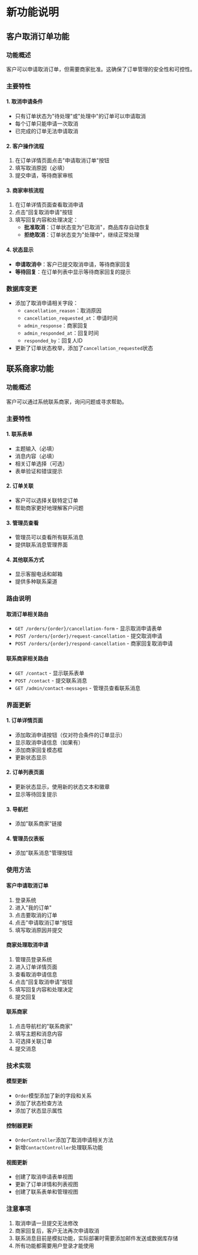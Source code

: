 # 新功能说明

## 客户取消订单功能

### 功能概述
客户可以申请取消订单，但需要商家批准。这确保了订单管理的安全性和可控性。

### 主要特性

#### 1. 取消申请条件
- 只有订单状态为"待处理"或"处理中"的订单可以申请取消
- 每个订单只能申请一次取消
- 已完成的订单无法申请取消

#### 2. 客户操作流程
1. 在订单详情页面点击"申请取消订单"按钮
2. 填写取消原因（必填）
3. 提交申请，等待商家审核

#### 3. 商家审核流程
1. 在订单详情页面查看取消申请
2. 点击"回复取消申请"按钮
3. 填写回复内容和处理决定：
   - **批准取消**：订单状态变为"已取消"，商品库存自动恢复
   - **拒绝取消**：订单状态变为"处理中"，继续正常处理

#### 4. 状态显示
- **申请取消中**：客户已提交取消申请，等待商家回复
- **等待回复**：在订单列表中显示等待商家回复的提示

### 数据库变更
- 添加了取消申请相关字段：
  - `cancellation_reason`：取消原因
  - `cancellation_requested_at`：申请时间
  - `admin_response`：商家回复
  - `admin_responded_at`：回复时间
  - `responded_by`：回复人ID
- 更新了订单状态枚举，添加了`cancellation_requested`状态

## 联系商家功能

### 功能概述
客户可以通过系统联系商家，询问问题或寻求帮助。

### 主要特性

#### 1. 联系表单
- 主题输入（必填）
- 消息内容（必填）
- 相关订单选择（可选）
- 表单验证和错误提示

#### 2. 订单关联
- 客户可以选择关联特定订单
- 帮助商家更好地理解客户问题

#### 3. 管理员查看
- 管理员可以查看所有联系消息
- 提供联系消息管理界面

#### 4. 其他联系方式
- 显示客服电话和邮箱
- 提供多种联系渠道

### 路由说明

#### 取消订单相关路由
- `GET /orders/{order}/cancellation-form` - 显示取消申请表单
- `POST /orders/{order}/request-cancellation` - 提交取消申请
- `POST /orders/{order}/respond-cancellation` - 商家回复取消申请

#### 联系商家相关路由
- `GET /contact` - 显示联系表单
- `POST /contact` - 提交联系消息
- `GET /admin/contact-messages` - 管理员查看联系消息

### 界面更新

#### 1. 订单详情页面
- 添加取消申请按钮（仅对符合条件的订单显示）
- 显示取消申请信息（如果有）
- 添加商家回复模态框
- 更新状态显示

#### 2. 订单列表页面
- 更新状态显示，使用新的状态文本和徽章
- 显示等待回复提示

#### 3. 导航栏
- 添加"联系商家"链接

#### 4. 管理员仪表板
- 添加"联系消息"管理按钮

### 使用方法

#### 客户申请取消订单
1. 登录系统
2. 进入"我的订单"
3. 点击要取消的订单
4. 点击"申请取消订单"按钮
5. 填写取消原因并提交

#### 商家处理取消申请
1. 管理员登录系统
2. 进入订单详情页面
3. 查看取消申请信息
4. 点击"回复取消申请"按钮
5. 填写回复内容和处理决定
6. 提交回复

#### 联系商家
1. 点击导航栏的"联系商家"
2. 填写主题和消息内容
3. 可选择关联订单
4. 提交消息

### 技术实现

#### 模型更新
- `Order`模型添加了新的字段和关系
- 添加了状态检查方法
- 添加了状态显示属性

#### 控制器更新
- `OrderController`添加了取消申请相关方法
- 新增`ContactController`处理联系功能

#### 视图更新
- 创建了取消申请表单视图
- 更新了订单详情和列表视图
- 创建了联系表单和管理视图

### 注意事项
1. 取消申请一旦提交无法修改
2. 商家回复后，客户无法再次申请取消
3. 联系消息目前是模拟功能，实际部署时需要添加邮件发送或数据库存储
4. 所有功能都需要用户登录才能使用 